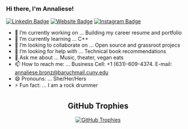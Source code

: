 ### Hi there, I'm Annaliese!

[![Linkedin Badge](https://img.shields.io/badge/-LinkedIn-0e76a8?style=flat-square&logo=Linkedin&logoColor=white)](https://www.linkedin.com/in/annalieseb/)
[![Website Badge](https://img.shields.io/badge/Website-3b5998?style=flat-square&logo=google-chrome&logoColor=white)](https://github.com/ZehavaBatya)
[![Instagram Badge](https://img.shields.io/badge/-Instagram-e4405f?style=flat-square&logo=Instagram&logoColor=white)](https://instagram.com/annaliesebronz/)

- 🔭 I’m currently working on ... Building my career resume and portfolio
- 🌱 I’m currently learning ... C++
- 👯 I’m looking to collaborate on ... Open source and grassroot projecs
- 🤔 I’m looking for help with ... Technical book recommendations
- 💬 Ask me about ... Music, theater, vegan eats
- 📫 How to reach me: ... Business Cell: +1 (631)-609-4374. E-mail: annaliese.bronz@baruchmail.cuny.edu
- 😄 Pronouns: ... She/Her/Hers
- ⚡ Fun fact: ... I am a rock drummer

<h2 align="center">GitHub Trophies</h2>

<p align="center"><a href="https://github.com/ryo-ma/github-profile-trophy" target="blank"><img src="https://github-profile-trophy.vercel.app/?username=zehavabatya&column=4&margin-w=15&margin-h=15&theme=dracula" alt="GitHub Trophies" /></a></p>

<!--
**ZehavaBatya/ZehavaBatya** is a ✨ _special_ ✨ repository because its `README.md` (this file) appears on your GitHub profile.

Here are some ideas to get you started:

- 🔭 I’m currently working on ... Client reporting portal app
- 🌱 I’m currently learning ... Swift IOS Development
- 👯 I’m looking to collaborate on ... Coding volunteer experience
- 🤔 I’m looking for help with ... Testing and deploying projects
- 💬 Ask me about ... Music, theater, vegan eats
- 📫 How to reach me: ... Business Cell: +1 (631)-609-4374
- 😄 Pronouns: ... She/Her/Hers
- ⚡ Fun fact: ... I am a rock drummer

-->
